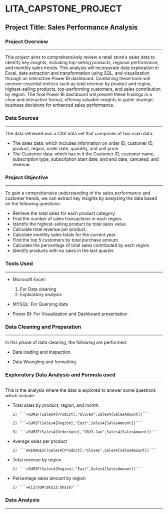 # LITA_CAPSTONE_PROJECT
## Project Title: Sales Performance Analysis


### Project Overview
--- 
This project aims to comprehensively review a retail store's sales data to identify key insights, including top-selling products, regional performance, and monthly sales trends. This analysis will incorporate data exploration in Excel, data extraction and transformation using SQL, and visualization through an interactive Power BI dashboard. Combining these tools will uncover essential metrics such as total revenue by product and region, highest-selling products, top-performing customers, and sales contribution by region. The final Power BI dashboard will present these findings in a clear and interactive format, offering valuable insights to guide strategic business decisions for enhanced sales performance.

### Data Sources
--- 
The data retrieved was a CSV data set that comprises of two main data:
- The sales data: which includes information on order ID, customer ID, product, region, order date, quantity, and unit price
- The Customer data: which has in it the Customer ID, customer name, subscription type, subscription start date, and end date, canceled, and revenue.

### Project Objective
---
To gain a comprehensive understanding of the sales performance and customer trends, we can extract key insights by analyzing the data based on the following questions:

- Retrieve the total sales for each product category.
- Find the number of sales transactions in each region.
- Identify the highest-selling product by total sales value.
- Calculate total revenue per product.
- Calculate monthly sales totals for the current year.
- Find the top 5 customers by total purchase amount.
- Calculate the percentage of total sales contributed by each region.
- Identify products with no sales in the last quarter.

### Tools Used
--- 
- Microsoft Excel:
    1) For Data cleaning
    2) Exploratory analysis

- MYSQL: For Querying data
  
- Power BI: For Visualization and Dashboard presentation.

### Data Cleaning and Preparation
--- 
In this phase of data cleaning, the following are performed:
- Data loading and Inspection.
  
- Data Wrangling and formatting.

### Exploratory Data Analysis and Formula used
--- 
This is the analysis where the data is explored to answer some questions which include:

- Total sales by product, region, and month.
  
      1) ```=SUMIF(Sales4[Product],"Gloves",Sales4[SalesAmount])```
  
      2) ```=SUMIF(Sales4[Region],"East",Sales4[SalesAmount])```
  
      3) ```=SUMIF(Sales4[Orderdate],"2023-Jan",Sales4[SalesAmount])```
  
- Average sales per product
  
      1) ```AVERAGEIF(Sales4[Product],"Gloves",Sales4[SalesAmount])```
  
- Total revenue by region.
  
      1) ```=SUMIF(Sales4[Region],"East",Sales4[SalesAmount])```
  
- Percentage sales amount by region
  
      1) ```=K13/SUM($K$13:$K$16)```

### Data Analysis
--- 

